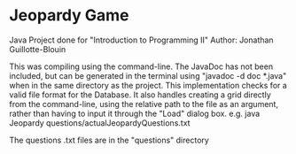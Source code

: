 # Jeopardy Game

Java Project done for "Introduction to Programming II"
Author: Jonathan Guillotte-Blouin

This was compiling using the command-line.
The JavaDoc has not been included, but can be generated in the terminal using "javadoc -d doc *.java" when in the same directory as the project.
This implementation checks for a valid file format for the Database.
It also handles creating a grid directly from the command-line, using the relative path to the file as an argument, rather than having to input it through the "Load" dialog box.
e.g. java Jeopardy questions/actualJeopardyQuestions.txt

The questions .txt files are in the "questions" directory